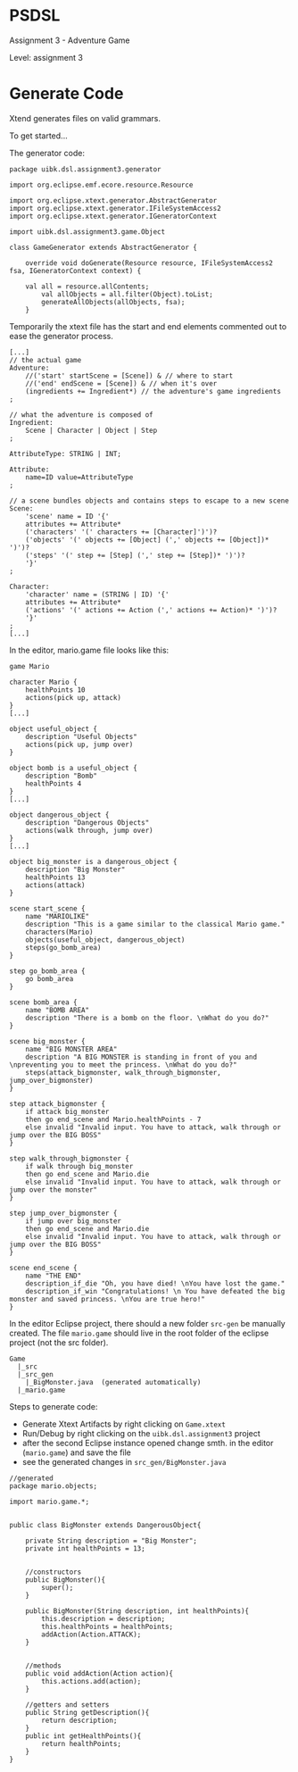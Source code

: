 # PSDSL
Assignment 3 - Adventure Game

Level: assignment 3

# Generate Code

Xtend generates files on valid grammars.

To get started...

The generator code:


```
package uibk.dsl.assignment3.generator

import org.eclipse.emf.ecore.resource.Resource

import org.eclipse.xtext.generator.AbstractGenerator
import org.eclipse.xtext.generator.IFileSystemAccess2
import org.eclipse.xtext.generator.IGeneratorContext

import uibk.dsl.assignment3.game.Object

class GameGenerator extends AbstractGenerator {

	override void doGenerate(Resource resource, IFileSystemAccess2 fsa, IGeneratorContext context) {

    val all = resource.allContents;
		val allObjects = all.filter(Object).toList;
		generateAllObjects(allObjects, fsa);
	}
```

Temporarily the xtext file has the start and end elements commented out to ease the generator process.

```
[...]
// the actual game
Adventure:
	//('start' startScene = [Scene]) & // where to start
	//('end' endScene = [Scene]) & // when it's over
	(ingredients += Ingredient*) // the adventure's game ingredients
;

// what the adventure is composed of
Ingredient:
	Scene | Character | Object | Step
;

AttributeType: STRING | INT;

Attribute:
	name=ID value=AttributeType
;

// a scene bundles objects and contains steps to escape to a new scene
Scene:
	'scene' name = ID '{'
	attributes += Attribute*
	('characters' '(' characters += [Character]')')?
	('objects' '(' objects += [Object] (',' objects += [Object])* ')')?
	('steps' '(' step += [Step] (',' step += [Step])* ')')?
	'}'
;

Character:
	'character' name = (STRING | ID) '{'
	attributes += Attribute*
	('actions' '(' actions += Action (',' actions += Action)* ')')?
	'}'
;
[...]
```

In the editor, mario.game file looks like this:

```
game Mario

character Mario {
	healthPoints 10
	actions(pick up, attack)
}
[...]

object useful_object {
	description "Useful Objects"
	actions(pick up, jump over)
}

object bomb is a useful_object {
	description "Bomb"
	healthPoints 4
}               
[...]

object dangerous_object {
	description "Dangerous Objects"
	actions(walk through, jump over)
}
[...]

object big_monster is a dangerous_object {
	description "Big Monster"
	healthPoints 13
	actions(attack)
}

scene start_scene {
	name "MARIOLIKE"
	description "This is a game similar to the classical Mario game."
	characters(Mario)
	objects(useful_object, dangerous_object)
	steps(go_bomb_area)
}

step go_bomb_area {
	go bomb_area
}

scene bomb_area {
	name "BOMB AREA"
	description "There is a bomb on the floor. \nWhat do you do?"
}

scene big_monster {
	name "BIG MONSTER AREA"
	description "A BIG MONSTER is standing in front of you and \npreventing you to meet the princess. \nWhat do you do?"
	steps(attack_bigmonster, walk_through_bigmonster, jump_over_bigmonster)
}

step attack_bigmonster {
	if attack big_monster
	then go end_scene and Mario.healthPoints - 7
	else invalid "Invalid input. You have to attack, walk through or jump over the BIG BOSS"
}

step walk_through_bigmonster {
	if walk through big_monster
	then go end_scene and Mario.die
	else invalid "Invalid input. You have to attack, walk through or jump over the monster"
}

step jump_over_bigmonster {
	if jump over big_monster
	then go end_scene and Mario.die
	else invalid "Invalid input. You have to attack, walk through or jump over the BIG BOSS"
}

scene end_scene {
	name "THE END"
	description_if_die "Oh, you have died! \nYou have lost the game."
	description_if_win "Congratulations! \n You have defeated the big monster and saved princess. \nYou are true hero!"
}
```

In the editor Eclipse project, there should a new folder `src-gen` be manually created. The file `mario.game` should live in the root folder of the eclipse project (not the src folder).

```
Game
  |_src
  |_src_gen
    |_BigMonster.java  (generated automatically)
  |_mario.game
```

Steps to generate code:
* Generate Xtext Artifacts by right clicking on `Game.xtext`
* Run/Debug by right clicking on the `uibk.dsl.assignment3` project
* after the second Eclipse instance opened change smth. in the editor (`mario.game`) and save the file
* see the generated changes in `src_gen/BigMonster.java`


```
//generated
package mario.objects;

import mario.game.*;


public class BigMonster extends DangerousObject{

	private String description = "Big Monster";
	private int healthPoints = 13;


	//constructors
	public BigMonster(){
		super();
	}

	public BigMonster(String description, int healthPoints){
		this.description = description;
		this.healthPoints = healthPoints;
		addAction(Action.ATTACK);
	}


	//methods
	public void addAction(Action action){
		this.actions.add(action);
	}

	//getters and setters
	public String getDescription(){
		return description;
	}
	public int getHealthPoints(){
		return healthPoints;
	}
}

```
